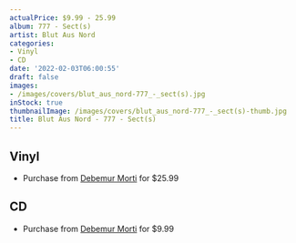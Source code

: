 ```yaml
---
actualPrice: $9.99 - 25.99
album: 777 - Sect(s)
artist: Blut Aus Nord
categories:
- Vinyl
- CD
date: '2022-02-03T06:00:55'
draft: false
images:
- /images/covers/blut_aus_nord-777_-_sect(s).jpg
inStock: true
thumbnailImage: /images/covers/blut_aus_nord-777_-_sect(s)-thumb.jpg
title: Blut Aus Nord - 777 - Sect(s)
---
```


## Vinyl
* Purchase from [Debemur Morti](https://debemurmorti.aisamerch.com/item/105702) for $25.99
## CD
* Purchase from [Debemur Morti](https://debemurmorti.aisamerch.com/item/74839) for $9.99
